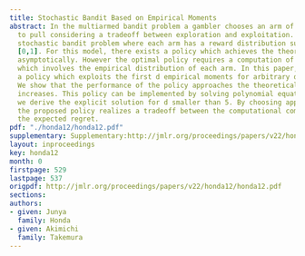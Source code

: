```yaml
---
title: Stochastic Bandit Based on Empirical Moments
abstract: In the multiarmed bandit problem a gambler chooses an arm of a slot machine
  to pull considering a tradeoff between exploration and exploitation. We study the
  stochastic bandit problem where each arm has a reward distribution supported in
  [0,1]. For this model, there exists a policy which achieves the theoretical bound
  asymptotically. However the optimal policy requires a computation of a convex optimization
  which involves the empirical distribution of each arm. In this paper, we propose
  a policy which exploits the first d empirical moments for arbitrary d fixed in advance.
  We show that the performance of the policy approaches the theoretical bound as d
  increases. This policy can be implemented by solving polynomial equations, which
  we derive the explicit solution for d smaller than 5. By choosing appropriate d,
  the proposed policy realizes a tradeoff between the computational complexity and
  the expected regret.
pdf: "./honda12/honda12.pdf"
supplementary: Supplementary:http://jmlr.org/proceedings/papers/v22/honda12/honda12Supple.pdf
layout: inproceedings
key: honda12
month: 0
firstpage: 529
lastpage: 537
origpdf: http://jmlr.org/proceedings/papers/v22/honda12/honda12.pdf
sections: 
authors:
- given: Junya
  family: Honda
- given: Akimichi
  family: Takemura
---
```

